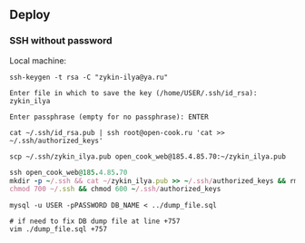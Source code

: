 ## Deploy

### SSH without password

Local machine:

```
ssh-keygen -t rsa -C "zykin-ilya@ya.ru"
```

```
Enter file in which to save the key (/home/USER/.ssh/id_rsa): zykin_ilya

Enter passphrase (empty for no passphrase): ENTER
```

```
cat ~/.ssh/id_rsa.pub | ssh root@open-cook.ru 'cat >> ~/.ssh/authorized_keys'
```

```
scp ~/.ssh/zykin_ilya.pub open_cook_web@185.4.85.70:~/zykin_ilya.pub
```

```ruby
ssh open_cook_web@185.4.85.70
mkdir -p ~/.ssh && cat ~/zykin_ilya.pub >> ~/.ssh/authorized_keys && rm ~/zykin_ilya.pub
chmod 700 ~/.ssh && chmod 600 ~/.ssh/authorized_keys
```

```
mysql -u USER -pPASSWORD DB_NAME < ../dump_file.sql

# if need to fix DB dump file at line +757
vim ./dump_file.sql +757
```
